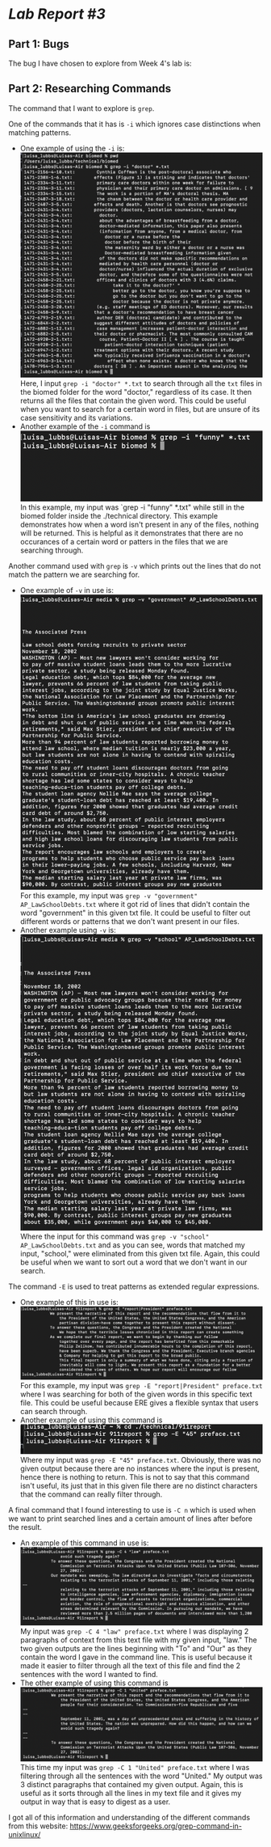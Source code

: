 # *Lab Report #3*

## Part 1: Bugs
The bug I have chosen to explore from Week 4's lab is: 

## Part 2: Researching Commands
The command that I want to explore is `grep`.

One of the commands that it has is `-i` which ignores case distinctions when matching patterns. 
- One example of using the `-i` is: ![Image](-iExample1.png) Here, I input `grep -i "doctor" *.txt` to search through all the `txt` files in the biomed folder for the word "doctor," regardless of its case. It then returns all the files that contain the given word. This could be useful when you want to search for a certain word in files, but are unsure of its case sensitivity and its variations.
- Another example of the `-i` command is ![Image](-iExample2.png) In this example, my input was `grep -i "funny" *.txt" while still in the biomed folder inside the ./technical directory. This example demonstrates how when a word isn't present in any of the files, nothing will be returned. This is helpful as it demonstrates that there are no occurances of a certain word or patters in the files that we are searching through. 

Another command used with `grep` is `-v` which prints out the lines that do not match the pattern we are searching for. 
- One example of `-v` in use is: ![Image](-vExample2.png) For this example, my input was `grep -v "government" AP_LawSchoolDebts.txt` where it got rid of lines that didn't contain the word "government" in this given txt file. It could be useful to filter out different words or patterns that we don't want present in our files.
- Another example using `-v` is: ![Image](vExample3.png) Where the input for this command was `grep -v "school" AP_LawSchoolDebts.txt` and as you can see, words that matched my input, "school," were eliminated from this given txt file. Again, this could be useful when we want to sort out a word that we don't want in our search. 

The command `-E` is used to treat patterns as extended regular expressions. 
- One example of this in use is: ![Image](-Eexample1.png) For this example, my input was `grep -E "report|President" preface.txt` where I was searching for both of the given words in this specific text file. This could be useful because ERE gives a flexible syntax that users can search through. 
- Another example of using this command is ![Image](-Eexample3.png) Where my input was `grep -E "45" preface.txt`. Obviously, there was no given output because there are no instances where the input is present, hence there is nothing to return. This is not to say that this command isn't useful, its just that in this given file there are no distinct characters that the command can really filter through. 

A final command that I found interesting to use is `-C n` which is used when we want to print searched lines and a certain amount of lines after before the result. 
- An example of this command in use is: ![Image](-CnExample1.png) My input was `grep -C 4 "law" preface.txt` where I was displaying 2 paragraphs of context from this text file with my given input, "law." The two given outputs are the lines beginning with "To" and "Our" as they contain the word I gave in the command line. This is useful because it made it easier to filter through all the text of this file and find the 2 sentences with the word I wanted to find.
- The other example of using this command is ![Image](-CnExample2.png) This time my input was `grep -C 1 "United" preface.txt` where I was filtering through all the sentences with the word "United." My output was 3 distinct paragraphs that contained my given output. Again, this is useful as it sorts through all the lines in my text file and it gives my output in way that is easy to digest as a user. 

I got all of this information and understanding of the different commands from this website: https://www.geeksforgeeks.org/grep-command-in-unixlinux/
